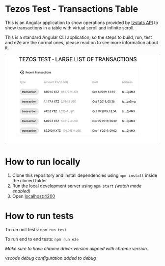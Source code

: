 # Tezos Test - Transactions Table

This is an Angular application to show operations provided by [tzstats API](https://tzstats.com/docs/api/index.html#income-table) to show transactions in a table with virtual scroll and infinite scroll.

This is a standard Angular CLI application, so the steps to build, run, test and e2e are the normal ones, please read on to see more information about it.


![App Screenshot](./screenshots/app.gif)


# How to run locally

1. Clone this repository and install dependencies using `npm install` inside the cloned folder
2. Run the local development server using `npm start` _(watch mode enabled)_
6. Open [localhost:4200](http://localhost:4200)


# How to run tests

To run unit tests: ```npm run test```

To run end to end tests: ```npm run e2e```

<i>Make sure to have chrome driver version aligned with chrome version.</i>

<i>vscode debug configuration added to debug</i>
